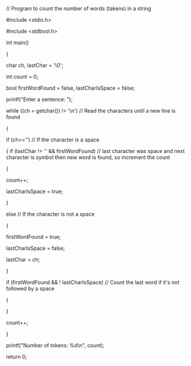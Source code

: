 // Program to count the number of words (takens) in a string

#include <stdio.h>

#include <stdbool.h>

int main()

{

char ch, lastChar = '\0';

int count = 0;

bool firstWordFound = false, lastCharIsSpace = false;

printf("Enter a sentence: ");

while ((ch = getchar()) != '\n') // Read the characters until a new line is found

{

if (ch=='') // If the character is a space

{ if (lastChar != '' && firstWordFound) // last character was space and next character is symbol then new word is found, so increment the count

{

count++;

lastCharIsSpace = true;

}

else // If the character is not a space

{

firstWordFound = true;

lastCharIsSpace = false;

lastChar = ch;

}

if (firstWordFound && ! lastCharIsSpace) // Count the last word if it's not followed by a space

{

}

count++;

}

printf("Number of tokens: %d\n", count);

return 0;

